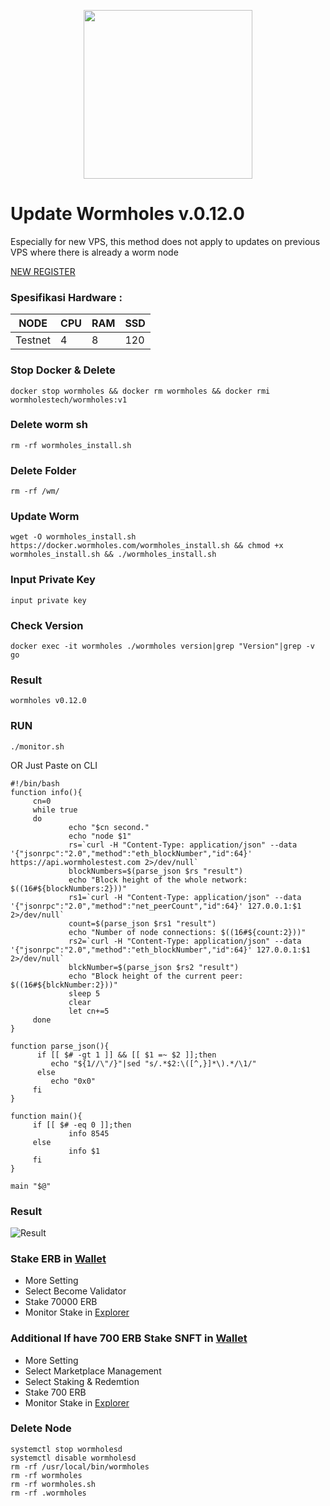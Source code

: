 <p align="center">
  <img width="270" height="auto" src="https://user-images.githubusercontent.com/108969749/201534786-9fd914e1-fe09-456f-b56a-4082da2ae687.jpeg">
</p>

# Update Wormholes v.0.12.0
Especially for new VPS, this method does not apply to updates on previous VPS where there is already a worm node

[NEW REGISTER](https://twitter.com/WormholesChain/status/1622533966782955520?t=Vr_iyHqOEDsPTeUUiBhkLQ&s=19)

### Spesifikasi Hardware :
NODE  | CPU     | RAM      | SSD     |
| ------------- | ------------- | ------------- | -------- |
| Testnet | 4          | 8         | 120  |

### Stop Docker & Delete
```
docker stop wormholes && docker rm wormholes && docker rmi wormholestech/wormholes:v1
```
### Delete worm sh
```
rm -rf wormholes_install.sh
```
### Delete Folder
```
rm -rf /wm/
```
### Update Worm
```
wget -O wormholes_install.sh https://docker.wormholes.com/wormholes_install.sh && chmod +x wormholes_install.sh && ./wormholes_install.sh
```
### Input Private Key
```
input private key
```
### Check Version
```
docker exec -it wormholes ./wormholes version|grep "Version"|grep -v go
```
### Result
```
wormholes v0.12.0
```
### RUN
```
./monitor.sh
```
OR Just Paste on CLI
```
#!/bin/bash
function info(){
     cn=0
     while true
     do
             echo "$cn second."
             echo "node $1"
             rs=`curl -H "Content-Type: application/json" --data '{"jsonrpc":"2.0","method":"eth_blockNumber","id":64}' https://api.wormholestest.com 2>/dev/null`
             blockNumbers=$(parse_json $rs "result")
             echo "Block height of the whole network: $((16#${blockNumbers:2}))"
             rs1=`curl -H "Content-Type: application/json" --data '{"jsonrpc":"2.0","method":"net_peerCount","id":64}' 127.0.0.1:$1 2>/dev/null`
             count=$(parse_json $rs1 "result")
             echo "Number of node connections: $((16#${count:2}))"
             rs2=`curl -H "Content-Type: application/json" --data '{"jsonrpc":"2.0","method":"eth_blockNumber","id":64}' 127.0.0.1:$1 2>/dev/null`
             blckNumber=$(parse_json $rs2 "result")
             echo "Block height of the current peer: $((16#${blckNumber:2}))"
             sleep 5
             clear
             let cn+=5
     done
}

function parse_json(){
      if [[ $# -gt 1 ]] && [[ $1 =~ $2 ]];then
         echo "${1//\"/}"|sed "s/.*$2:\([^,}]*\).*/\1/"
      else
         echo "0x0"
     fi
}

function main(){
     if [[ $# -eq 0 ]];then
             info 8545
     else
             info $1
     fi
}

main "$@"
```
### Result

![Result](https://user-images.githubusercontent.com/96678356/218034065-09a84bf4-64c9-472d-b96c-4e760ca8f48c.PNG)

### Stake ERB in [Wallet](https://www.limino.com/#/wallet)
- More Setting
- Select Become Validator
- Stake 70000 ERB
- Monitor Stake in [Explorer](https://www.wormholesscan.com/)

### Additional If have 700 ERB Stake SNFT in [Wallet](https://www.limino.com/#/wallet)
- More Setting
- Select Marketplace Management
- Select Staking & Redemtion
- Stake 700 ERB
- Monitor Stake in [Explorer](https://www.wormholesscan.com/)

### Delete Node
```
systemctl stop wormholesd
systemctl disable wormholesd
rm -rf /usr/local/bin/wormholes
rm -rf wormholes
rm -rf wormholes.sh
rm -rf .wormholes
```
